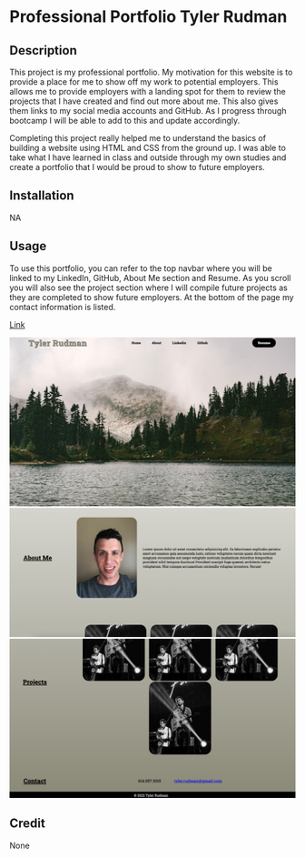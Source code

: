# Professional Portfolio Tyler Rudman

## Description

This project is my professional portfolio. My motivation for this website is to provide a place for me to show off my work to potential employers. This allows me to provide employers with a landing spot for them to review the projects that I have created and find out more about me. This also gives them links to my social media accounts and GitHub. As I progress through bootcamp I will be able to add to this and update accordingly.

Completing this project really helped me to understand the basics of building a website using HTML and CSS from the ground up. I was able to take what I have learned in class and outside through my own studies and create a portfolio that I would be proud to show to future employers.

## Installation

NA

## Usage

To use this portfolio, you can refer to the top navbar where you will be linked to my LinkedIn, GitHub, About Me section and Resume. As you scroll you will also see the project section where I will compile future projects as they are completed to show future employers. At the bottom of the page my contact information is listed.

[Link](https://trudman.github.io/portfolio/)

![Screenshot](images/Screen%20Shot%202022-11-03%20at%205.25.34%20PM.png)
![Screenshot2](images/Screen%20Shot%202022-11-03%20at%205.26.14%20PM.png)
![Screenshot3](images/Screen%20Shot%202022-11-03%20at%205.26.34%20PM.png)

## Credit

None
